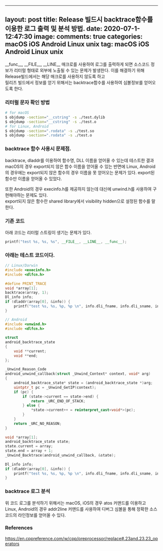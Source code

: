 
---
layout: post
title: Release 빌드시 backtrace함수를 이용한 로그 출력 및 분석 방법.
date: 2020-07-1- 12:47:30
image:
comments: true
categories: macOS iOS Android Linux unix
tag: macOS iOS Android Linux unix
---

\_\_func\_\_, \_\_FILE\_\_, \_\_LINE\_\_ 매크로를 사용하여 로그를 출력하게 되면 소스코드 정보가 리터럴 형태로 외부에 노출될 수 있는 문제가 발생한다. 이를 해결하기 위해 Release빌드에서는 해당 매크로를 사용하지 않도록 하고  
릴리즈 빌드에서 정보를 얻기 위해서는 backtrace함수를 사용하여 심볼정보를 얻어오도록 한다.

### 리터럴 문자 확인 방법
```bash
# for macOS
$ objdump -section="__cstring" -s ./test.dylib
$ objdump -section="__cstring" -s ./test.o
# for Linux, Android
$ objdump -section=".rodata" -s ./test.so
$ objdump -section=".rodata" -s ./test.o
```

### backtrace 함수 사용시 문제점.
backtrace, dladdr를 이용하여 함수명, DLL 이름을 얻어올 수 있는데 테스트한 결과 macOS의 경우 export되지 않은 함수 이름을 얻어올 수 있는 반면에 Linux, Android의 경우에는 export되지 않은 함수의 경우 이름을 못 얻어오는 문제가 있다. export된 함수만 이름을 얻어올 수 있었다.  

또한 Android의 경우 execinfo.h를 제공하지 않는데 대신에 unwind.h를 사용하여 구현해야하는 문제도 있다.  
export되지 않은 함수란 shared library에서 visibility hidden으로 설정된 함수를 말한다.  

### 기존 코드
아래 코드는 리터럴 스트링이 생기는 문제가 있다.
```c++
printf("test %s, %s, %s", __FILE__, __LINE__, __func__);
```

### 아래는 테스트 코드이다.

```c++
// Linux/Darwin
#include <execinfo.h>
#include <dlfcn.h>
 
#define PRINT_TRACE
void *array[1];
backtrace(array, 1);
Dl_info info;
if (dladdr(array[0], &info)) {
    printf("test %s, %s, %p, %p \n", info.dli_fname, info.dli_sname, info.dli_fbase, info.dli_saddr);
}
```

```c++
// Android
#include <unwind.h>
#include <dlfcn.h>
 
struct
android_backtrace_state
{
    void **current;
    void **end;
};
 
_Unwind_Reason_Code
android_unwind_callback(struct _Unwind_Context* context, void* arg)
{
    android_backtrace_state* state = (android_backtrace_state *)arg;
    uintptr_t pc = _Unwind_GetIP(context);
    if (pc) {
        if (state->current == state->end) {
            return _URC_END_OF_STACK;
        } else {
            *state->current++ = reinterpret_cast<void*>(pc);
        }
    }
    return _URC_NO_REASON;
}
 
void *array[1];
android_backtrace_state state;
state.current = array;
state.end = array + 1;
_Unwind_Backtrace(android_unwind_callback, &state);
 
Dl_info info;
if (dladdr(array[0], &info)) {
    printf("test %s, %s, %p, %p \n", info.dli_fname, info.dli_sname, info.dli_fbase, info.dli_saddr);
}
```

### backtrace 로그 분석
위 코드 로그를 분석하기 위해서는 macOS, iOS의 경우 atos 커맨드를 이용하고
Linux, Android의 경우 addr2line 커맨드를 사용하여 디버그 심볼을 통해 정확한 소스코드의 라인정보를 얻어올 수 있다.

### References
https://en.cppreference.com/w/cpp/preprocessor/replace#.23and.23.23_operators  
